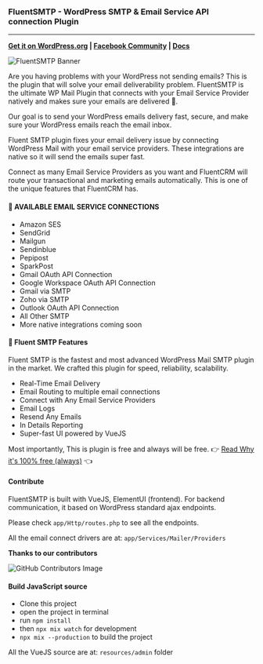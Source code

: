 ### FluentSMTP - WordPress SMTP & Email Service API connection Plugin

---

**[Get it on WordPress.org](https://wordpress.org/plugins/fluent-smtp/) | [Facebook Community](https://www.facebook.com/groups/fluentcrm) | [Docs](https://fluentsmtp.com/docs)**

![FluentSMTP Banner](https://ps.w.org/fluent-smtp/assets/banner-1544x500.png)

Are you having problems with your WordPress not sending emails? This is the plugin that will solve your email deliverability problem.
FluentSMTP is the ultimate WP Mail Plugin that connects with your Email Service Provider natively and makes sure your emails are delivered 💯.

Our goal is to send your WordPress emails delivery fast, secure, and make sure your WordPress emails reach the email inbox.

Fluent SMTP plugin fixes your email delivery issue by connecting WordPress Mail with your email service providers. These integrations are native so it will send the emails super fast.

Connect as many Email Service Providers as you want and FluentCRM will route your transactional and marketing emails automatically. This is one of the unique features that FluentCRM has.

#### 🎉 AVAILABLE EMAIL SERVICE CONNECTIONS
- Amazon SES
- SendGrid
- Mailgun
- Sendinblue
- Pepipost
- SparkPost
- Gmail OAuth API Connection
- Google Workspace OAuth API Connection
- Gmail via SMTP
- Zoho via SMTP
- Outlook OAuth API Connection
- All Other SMTP
- More native integrations coming soon

#### 🎉 Fluent SMTP Features
Fluent SMTP is the fastest and most advanced WordPress Mail SMTP plugin in the market. We crafted this plugin for speed, reliability, scalability.

* Real-Time Email Delivery
* Email Routing to multiple email connections
* Connect with Any Email Service Providers
* Email Logs
* Resend Any Emails
* In Details Reporting
* Super-fast UI powered by VueJS

Most importantly, This is plugin is free and always will be free.
👉 <a href="https://fluentsmtp.com/why-we-build-fluentsmtp-plugin/">Read Why it's 100% free (always)</a> 👈

#### Contribute
FluentSMTP is built with VueJS, ElementUI (frontend). For backend communication, it based on WordPress standard ajax endpoints.

Please check `app/Http/routes.php` to see all the endpoints.

All the email connect drivers are at: `app/Services/Mailer/Providers`

**Thanks to our contributors**

![GitHub Contributors Image](https://contrib.rocks/image?repo=WPManageNinja/fluent-smtp)


#### Build JavaScript source

- Clone this project
- open the project in terminal
- run `npm install`
- then `npx mix watch` for development
- `npx mix --production` to build the project

All the VueJS source are at: `resources/admin` folder


